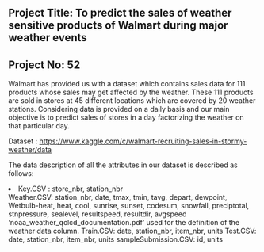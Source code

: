 ## Project Title: To predict the sales of weather sensitive products of Walmart during major weather events

## Project No: 52

Walmart has provided us with a dataset which contains sales data for 111 products whose sales may get affected by the weather. These 111 products are sold in stores at 45 different locations which are covered by 20 weather stations. Considering data is provided on a daily basis and our main objective is to predict sales of stores in a day factorizing the weather on that particular day.

Dataset : https://www.kaggle.com/c/walmart-recruiting-sales-in-stormy-weather/data

The data description of all the attributes in our dataset is described as follows:
<li>Key.CSV : store_nbr, station_nbr</li>
Weather.CSV: station_nbr, date, tmax, tmin, tavg, depart, dewpoint, Wetbulb-heat, heat, cool, sunrise, sunset, codesum, snowfall, preciptotal, stnpressure, sealevel, resultspeed, resultdir, avgspeed
‘noaa_weather_qclcd_documentation.pdf’ used for the definition of the weather data column.
Train.CSV: date, station_nbr, item_nbr, units
Test.CSV: date, station_nbr, item_nbr, units
sampleSubmission.CSV: id, units



